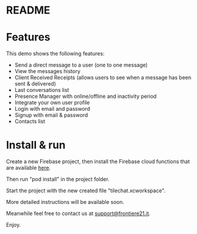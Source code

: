 # README #

# Features #

This demo shows the following features:

* Send a direct message to a user (one to one message)
* View the messages history
* Client Received Receipts (allows users to see when a message has been sent & delivered)
* Last conversations list
* Presence Manager with online/offline and inactivity period
* Integrate your own user profile
* Login with email and password
* Signup with email & password
* Contacts list

# Install & run #

Create a new Firebase project, then install the Firebase cloud functions that are available [here](https://github.com/chat21/chat21-cloud-functions). 

Then run "pod install" in the project folder.

Start the project with the new created file "tilechat.xcworkspace".

More detailed instructions will be available soon.

Meanwhile feel free to contact us at support@frontiere21.it.

Enjoy.
